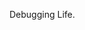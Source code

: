 Debugging Life.


<!---
ayuxhman/ayuxhman is a ✨ special ✨ repository because its `README.md` (this file) appears on your GitHub profile.
You can click the Preview link to take a look at your changes.
--->
